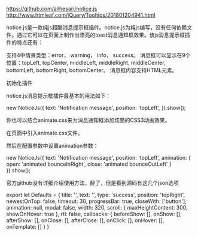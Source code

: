 https://github.com/alihesari/notice.js
http://www.htmleaf.com/jQuery/Tooltips/201801204941.html

notice.js是一款纯js超酷消息提示框插件。notice.js为纯js编写，没有任何依赖文件。通过它可以在页面上制作出漂亮的toast消息通知框效果。该js消息提示框插件的特点还有：

支持4中情景类型：error， warning， info， success。
消息框可以显示在9个位置：topLeft, topCenter, middleLeft, middleRight, middleCenter, bottomLeft, bottomRight, bottomCenter。
消息框内容支持HTML元素。


初始化插件


notice.js消息提示框插件最基本的用法如下：

new NoticeJs({
  text: 'Notification message',
  position: 'topLeft',
}).show();

你也可以结合animate.css来为消息通知框添加炫酷的CSS3动画效果。

在页面中引入animate.css文件。

<link href="css/animate.css" rel="stylesheet" type="text/css">

然后在配置参数中设置animation参数：

new NoticeJs({
  text: 'Notification message',
  position: 'topLeft',
  animation: {
    open: 'animated bounceInRight',
    close: 'animated bounceOutLeft'
  }
}).show();

官方github没有详细介绍使用方法，醉了，但是看到源码有这几个json选项

export let Defaults = {
    title: '',
    text: '',
    type: 'success',
    position: 'topRight',
    newestOnTop: false,
    timeout: 30,
    progressBar: true,
    closeWith: ['button'],
    animation: null,
    modal: false,
    width: 320,
    scroll: {
        maxHeightContent: 300,
        showOnHover: true
    },
    rtl: false,
    callbacks: {
        beforeShow: [],
        onShow: [],
        afterShow: [],
        onClose: [],
        afterClose: [],
        onClick: [],
        onHover: [],
        onTemplate: []
    }
}
